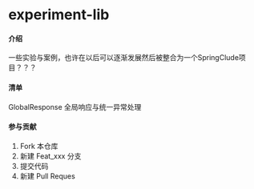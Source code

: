 # experiment-lib

#### 介绍
一些实验与案例，也许在以后可以逐渐发展然后被整合为一个SpringClude项目？？？

#### 清单
GlobalResponse 全局响应与统一异常处理



#### 参与贡献

1.  Fork 本仓库
2.  新建 Feat_xxx 分支
3.  提交代码
4.  新建 Pull Reques